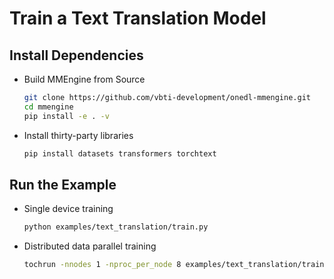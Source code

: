 # Train a Text Translation Model

## Install Dependencies

- Build MMEngine from Source

  ```bash
  git clone https://github.com/vbti-development/onedl-mmengine.git
  cd mmengine
  pip install -e . -v
  ```

- Install thirty-party libraries

  ```bash
  pip install datasets transformers torchtext
  ```

## Run the Example

- Single device training

  ```bash
  python examples/text_translation/train.py
  ```

- Distributed data parallel training

  ```bash
  tochrun -nnodes 1 -nproc_per_node 8 examples/text_translation/train.py --launcher pytorch
  ```
